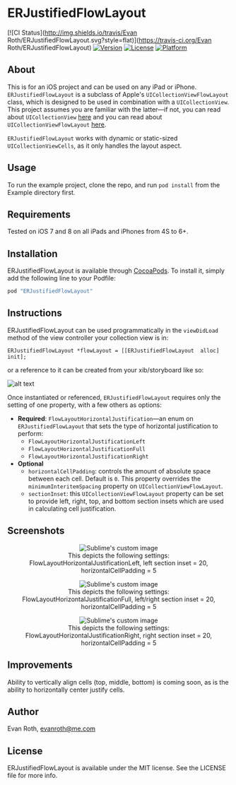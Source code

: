 # ERJustifiedFlowLayout

[![CI Status](http://img.shields.io/travis/Evan Roth/ERJustifiedFlowLayout.svg?style=flat)](https://travis-ci.org/Evan Roth/ERJustifiedFlowLayout)
[![Version](https://img.shields.io/cocoapods/v/ERJustifiedFlowLayout.svg?style=flat)](http://cocoapods.org/pods/ERJustifiedFlowLayout)
[![License](https://img.shields.io/cocoapods/l/ERJustifiedFlowLayout.svg?style=flat)](http://cocoapods.org/pods/ERJustifiedFlowLayout)
[![Platform](https://img.shields.io/cocoapods/p/ERJustifiedFlowLayout.svg?style=flat)](http://cocoapods.org/pods/ERJustifiedFlowLayout)

## About
This is for an iOS project and can be used on any iPad or iPhone.  `ERJustifiedFlowLayout` is a subclass of Apple's `UICollectionViewFlowLayout` class, which is designed to be used in combination with a `UICollectionView`.  This project assumes you are familiar with the latter—if not, you can read about `UICollectionView` [here](https://developer.apple.com/library/ios/documentation/WindowsViews/Conceptual/CollectionViewPGforIOS/Introduction/Introduction.html#//apple_ref/doc/uid/TP40012334-CH1-SW1) and you can read about `UICollectionViewFlowLayout` [here](https://developer.apple.com/library/ios/documentation/WindowsViews/Conceptual/CollectionViewPGforIOS/UsingtheFlowLayout/UsingtheFlowLayout.html#//apple_ref/doc/uid/TP40012334-CH3-SW1).

`ERJustifiedFlowLayout` works with dynamic or static-sized `UICollectionViewCells`, as it only handles the layout aspect.

## Usage

To run the example project, clone the repo, and run `pod install` from the Example directory first.


## Requirements
Tested on iOS 7 and 8 on all iPads and iPhones from 4S to 6+.

## Installation

ERJustifiedFlowLayout is available through [CocoaPods](http://cocoapods.org). To install it, simply add the following line to your Podfile:

```ruby
pod "ERJustifiedFlowLayout"
```

## Instructions
ERJustifiedFlowLayout can be used programmatically in the `viewDidLoad` method of the view controller your collection view is in:

```ERJustifiedFlowLayout *flowLayout = [[ERJustifiedFlowLayout  alloc] init];```

or a reference to it can be created from your xib/storyboard like so:

![alt text](Art/Xcode-setup.png "Create a reference to your ERJustifiedFlowLayout instance from a xib or storyboard")

Once instantiated or referenced, `ERJustifiedFlowLayout` requires only the setting of one property, with a few others as options:

* **Required**: `FlowLayoutHorizontalJustification`—an enum on `ERJustifiedFlowLayout` that sets the type of horizontal justification to perform:
	* `FlowLayoutHorizontalJustificationLeft`
	* `FlowLayoutHorizontalJustificationFull`
	* `FlowLayoutHorizontalJustificationRight`
* **Optional**
	* `horizontalCellPadding`: controls the amount of absolute space between each cell.  Default is `0`.  This property overrides the `minimumInteritemSpacing` property on `UICollectionViewFlowLayout`.
	* `sectionInset`: this `UICollectionViewFlowLayout` property can be set to provide left, right, top, and bottom section insets which are used in calculating cell justification.

## Screenshots

<p align="center">
  <img src="Art/Left-Justified.png" alt="Sublime's custom image"/>
  </br>This depicts the following settings:
  <br> FlowLayoutHorizontalJustificationLeft, left section inset = 20, horizontalCellPadding = 5
</p>

<p align="center">
  <img src="Art/Full-Justified.png" alt="Sublime's custom image"/>
  </br>This depicts the following settings:
  <br> FlowLayoutHorizontalJustificationFull, left/right section inset = 20, horizontalCellPadding = 5
</p>

<p align="center">
  <img src="Art/Right-Justified.png" alt="Sublime's custom image"/>
  </br>This depicts the following settings:
  <br> FlowLayoutHorizontalJustificationRight, right section inset = 20, horizontalCellPadding = 5
</p>

## Improvements
Ability to vertically align cells (top, middle, bottom) is coming soon, as is the ability to horizontally center justify cells.

## Author

Evan Roth, evanroth@me.com

## License

ERJustifiedFlowLayout is available under the MIT license. See the LICENSE file for more info.
